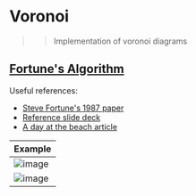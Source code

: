# Voronoi

>> Implementation of voronoi diagrams

## [Fortune's Algorithm](https://en.wikipedia.org/wiki/Fortune's_algorithm)

Useful references: 
- [Steve Fortune's 1987 paper](https://www.wias-berlin.de/people/si/course/files/Fortune87-SweepLine-Voronoi.pdf)
- [Reference slide deck](http://nms.csail.mit.edu/~aklmiu/6.838/L7.pdf)
- [A day at the beach article](https://www.ams.org/publicoutreach/feature-column/fcarc-voronoi)


| Example |
| --- |
| ![image](https://github.com/IlIllII/toys/assets/78166995/4fa85a22-a5f1-4564-88db-11fe167d2099) |
| ![image](https://github.com/IlIllII/toys/assets/78166995/5142bf67-71bd-4574-b87a-e4a61c99b29b) |

